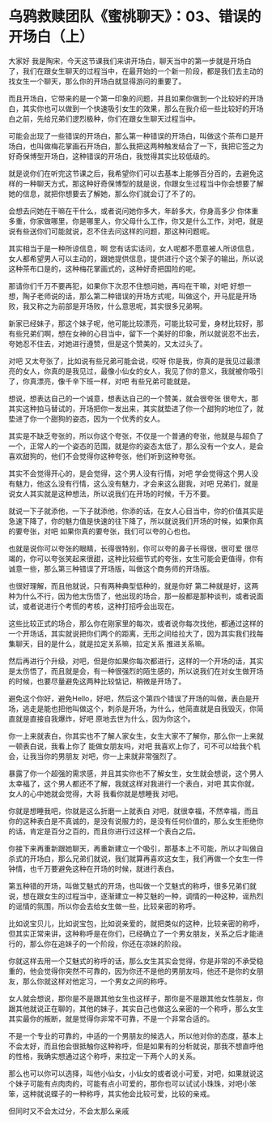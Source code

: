 # 乌鸦救赎团队《蜜桃聊天》：03、错误的开场白（上）

大家好 我是陶宋，今天这节课我们来讲开场白，聊天当中的第一步就是开场白了，我们在跟女生聊天的过程当中，在最开始的一个新一阶段，都是我们去主动的找女生一个聊天，那么你的开场白就显得游问的重要了。

而且开场白，它带来的是一个第一印象的问题，并且如果你做到一个比较好的开场白，其实你也可以做到一个快速吸引女生的效果，那么在我介绍一些比较好的开场白之前，先给兄弟们逻烈极种，你们在跟女生聊天过程当中。

可能会出现了一些错误的开场白，那么第一种错误的开场白，叫做这个茶布口是开场白，也叫做梅花掌画石开场白，那么我把这两种触发结合了一下，我把它签之为好奇保博型开场白，这种错误的开场白，我觉得其实比较低级的。

就是说你们在听完这节课之后，我希望你们可以去基本上能够百分百的，去避免这样的一种聊天方式，那这种好奇保博型的就是说，你跟女生过程当中你会想要了解她的信息，就把你想要去了解她，那么你们就会订了不了的。

会想去问她在干嘛在干什么，或者说问她你多大，年龄多大，你身高多少 你体重多重，你家做哪里，你是哪里人，你父母什么工作，你又是什么工作，对吧，就是说有些送你们可能就说，忍不住去问这样的问题，那这种问题呢。

其实相当于是一种所谅信息，啊 您有话实话问，女人呢都不愿意被人所谅信息，女人都希望男人可以主动的，跟她提供信息，提供进行个这个架子的输出，所以说这种茶布口是的，这种梅花掌画式的，这种好奇把国险的呢。

那请你们千万不要再犯，如果你下次忍不住想问她，再吗在干嘛，对吧 好想一想，陶子老师说的话，那么第二种错误的开场方式呢，叫做这个，开马屁是开场败，我又称之为前部是开场败，什么意思呢，其实很多兄弟啊。

新家已经妹子，那这个妹子呢，他可能比较漂亮，可能比较可爱，身材比较好，那有些兄弟们啊，想在女神的心目当中，留下一个美好的印象，所以就说忍不出去，夸她忍不住去，对她进行遵赞，但是这个赞美的，又太过头了。

对吧 又太夸张了，比如说有些兄弟可能会说，哎呀 你是我，你真的是我见过最漂亮的女人，你真的是我见过，最像小仙女的女人，我见了你的意义，我就被你吸引了，你真漂亮，像千辛下班一样，对吧 有些兄弟可能就是。

想说，想表达自己的一个诚意，想表达自己的一个赞美，就会很夸张 很夸大，那其实这种拍马替试的，开场把你一发出来，其实就垫进了你一个甜狗的地位了，就垫进了你一个甜狗的姿态，因为一个优秀的女人。

其实是不缺乏夸张的，所以你这个夸张，不仅是一个普通的夸张，他就是与超负了一个，正常人的一个姿态的范围，就是你的姿态太低了，那么没有一个女人，是会喜欢甜狗的，他们不会觉得你这种夸张，他们听到这种夸张。

其实不会觉得开心的，是会觉得，这个男人没有行情，对吧 学会觉得这个男人没有魅力，他这么没有行情，这么没有魅力，才会来这么甜我，对吧 兄弟们，就是说女人其实就是这种想法，所以说我们在开场的时候，千万不要。

就说一下子就添他，一下子就添他，你添的话，在女人心目当中，你的价值其实是急速下降了，你的魅力值是快速的往下降了，所以就说我们开场的时候，如果你真的要夸张，对吧 如果你真的要夸张，我们可以夸的心也也。

也就是说你可以夸张的眼睛，长得很特别，你可以夸的鼻子长得很，很可爱 很尽竭的，你可以夸张笑起来很甜，这种比较细节式的夸张，女生可能会更值得，你有诚意一些，那么第三种错误了开场版，叫做这个商务师的开场版。

也很好理解，而且他就说，只有两种典型低种的，就是你好 第二种就是好，这两种为什么不行，因为他太伤悟了，他出现的场合，那一般都是那种谈判，或者说面试，或者说进行个考慌的考核，这种打招呼会出现在。

这些比较正式的场合，那么你在刚家里的每次，或者说你每次找他，都通过这样的一个开场话，其实就说把你们两个的距离，无形之间给拉大了，因为其实我们找每集聊天，目的是什么，就是拉定关系嘛，拉定关系 推进关系嘛。

然后再进行个升级，对吧，但是你如果你每次都进行，这样的一个开场的话，其实是太伤悟了，而且就是会，有一种很强烈的陌生感的，所以说我们在对女生做开场的时候，也要尽量避免这两种比较惦记，稍微是开场了。

避免这个你好，避免Hello，好吧，然后这个第四个错误了开场的叫做，表白是开场，逃走是能也把他叫做这个，刺杀是开场，为什么，他简直就是自我毁灭，你简直就是直接自我爆炸，好吧 原地去世为什么，因为你这个。

你一上来就表白，你其实也不了解人家女生，女生大家不了解你，那么你一上来就一顿表白说，我看上你了 能做女朋友吗，对吧 我喜欢上你了，可不可以给我个机会，让我当你的男朋友 对吧，你一上来就非常强烈了。

暴露了你一个超强的需求感，并且其实你也不了解女生，女生就会想说，这个男人太幸福了，这个男人都还不了解，我就这样对我进行一个表白，对吧 其实你就，女人的心中她就会觉得，大哥 我看你就是想睡我 对吧。

你就是想睡我吧，你就是这么折磨一上就表白 对吧，就很幸福，不然幸福，而且你的这种表白是不真诚的，是没有说服力的，是没有任何价值的，那么女生拒绝你的话，肯定是百分之百的，而且你进行过这样一个表白之后。

你接下来再重新跟她聊天，再重新建立一个吸引，那基本上不可能，所以才叫做自杀式的开场白，那么兄弟们就说，我们就算再喜欢这女生，我们再做一个女生一件钟情，也千万要避免这种在开场的时候，就进行表白。

第五种错的开场，叫做艾魅式的开场，也叫做一个艾魅式的称呼，很多兄弟们就说，想在跟女生的过程当中，逐渐建立一种艾魅的一种，调情的一种这种，谣热烈的谣情的氛围，所以你会去给女生做一些，比较亲密的称呼。

比如说宝贝儿，比如说宝包，比如说亲爱的，就把类似的这种，比较亲密的称呼，但其实正常来讲，这种称呼是在你们，已经确立了一个男女朋友，关系之后才能进行的，那么你在追妹子的一个阶段，你还在凉妹的阶段。

你就这样去用一个艾魅式的称呼的话，那么女生其实会觉得，你是非常的不承受稳重的，他会觉得你突然不可靠的，因为你还不是他的男朋友吗，他还不是你的女朋友，那么你就这样对他定习，一个男女之间的称呼。

女人就会想说，那你是不是跟其他女生也这样子，那你是不是跟其他女性朋友，你跟其他就说正在聊的，其他的妹子，其实自己也做这么亲密的一个称呼，那么女生其实最你的叛断，就是觉得你非常不可靠，不是一个非常合适的。

不是一个专业的可靠的，中适的一个男朋友的候选人，所以他对你的态度，基本上不会太好，而且他会很抵触你这种称呼，但是如果有的分析就说，那我不想直呼他的性格，我确实想通过这个称呼，来拉定一下两个人的关系。

那么也可以你可以选择，叫他小仙女，小仙女的或者说小可爱，对吧，如果就说这个妹子可能有点肉肉的，可能有点小可爱的，那你也可以试试小珠珠，对吧小笨笨，这种就说蝶子的一种称呼，其实他会比较可爱，比较的亲戒。

但同时又不会太过分，不会太那么亲戚